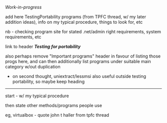 
*Work-in-progress*

add here TestingPortability programs (from TPFC thread, w/ my later addition ideas), info on my typical procedure, things to look for, etc

nb - checking program site for stated .net/admin right requirements, system requirements, etc

link to header **_Testing for portability_**

also perhaps remove "Important programs" header in favour of listing those progs here, and can then additionally list programs under suitable main category w/out duplication
- on second thought, uniextract/lessmsi also useful outside testing portability, so maybe keep heading

***

start - w/ my typical procedure

then state other methods/programs people use

eg, virtualbox - quote john t haller from tpfc thread


